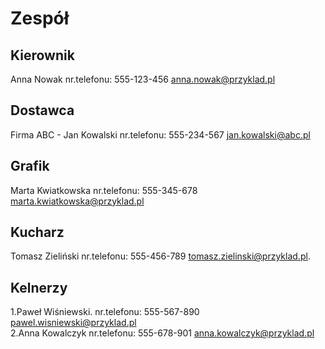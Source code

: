 # Zespół

## Kierownik

Anna Nowak nr.telefonu: 555-123-456 anna.nowak@przyklad.pl

## Dostawca

Firma ABC - Jan Kowalski nr.telefonu: 555-234-567 jan.kowalski@abc.pl

## Grafik

Marta Kwiatkowska nr.telefonu: 555-345-678 marta.kwiatkowska@przyklad.pl

## Kucharz

Tomasz Zieliński nr.telefonu: 555-456-789 tomasz.zielinski@przyklad.pl.

## Kelnerzy

1.Paweł Wiśniewski. nr.telefonu: 555-567-890 pawel.wisniewski@przyklad.pl  
2.Anna Kowalczyk nr.telefonu: 555-678-901 anna.kowalczyk@przyklad.pl    


